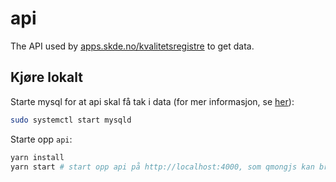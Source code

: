 # api

The API used by [apps.skde.no/kvalitetsregistre](https://apps.skde.no/kvalitetsregistre/alle/sykehus/) to get data.

## Kjøre lokalt

Starte mysql for at api skal få tak i data (for mer informasjon, se [her](https://mong.github.io/#/utvikling?id=kj%c3%b8re-database-lokalt)):

```sh
sudo systemctl start mysqld
```

Starte opp `api`:

```sh
yarn install
yarn start # start opp api på http://localhost:4000, som qmongjs kan bruke
```
